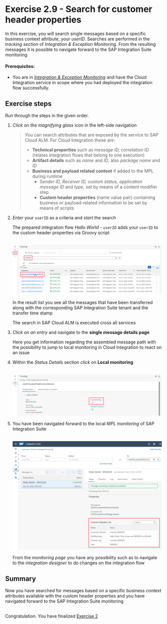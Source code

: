 # Exercise 2.9 - Search for customer header properties

In this exercise, you will search single messages based on a specific business context attribute, your *userID*. Searches are performed in the *tracking section* of *Integration & Exception Monitoring*. From the resulting messages it is possible to navigate forward to the SAP Integration Suite monitoring 

#### Prerequisites:

- You are in [*Integration & Exception Monitoring*](https://teched22-cloudalm-003.eu10.alm.cloud.sap/shell/run?sap-ui-app-id=com.sap.crun.imapp.ui#/Home) and have the Cloud Integration service in scope where you had deployed the integration flow successfully.

## Exercise steps

Run through the steps in the given order.

1. *Click* on the *magnifying glass* icon in the left-side navigation

    > You can search attributes that are exposed by the service to SAP Cloud ALM. For Cloud Integration these are:
    > - **Technical properties** such as *message ID, correlation ID* (relates integration flows that belong to one execution)
    > - **Artifact details** such as *name* and *ID*, also *package name* and *ID*
    > - **Business and payload related content** if added to the MPL during runtime
    >    - *Sender ID, Receiver ID, custom status, application message ID* and *type*, set by means of a content modifier step
    >    - **Custom header properties** (name value pair) containing business or payload-related information to be set by means of scripts
    >

2. *Enter* your `userID` as a criteria and *start* the search

    The prepared integration flow *Hallo World - `userID`* adds your `userID` to the custom header properties via Groovy script
        
    <br>![](/exercises/ex2/images/IMExceptTrackingMoveToDetails.png)

    In the result list you see all the messages that have been transferred along with the corresponding SAP Integration Suite tenant and the transfer time stamp 
    
    The search in SAP Cloud ALM is executed cross all services
       
3. *Click on an entry* and navigate to the **single message details page**
    
    Here you get information regarding the assembled message path with the possibility to jump to local monitoring in Cloud Integration to react on an issue

4. Within the *Status Details* section *click* on **Local monitoring**

    <br>![](/exercises/ex2/images/IMExceptTrackingMessageDetailsLocalMonitoring.png)

5. You have been navigated forward to the local *MPL monitoring* of SAP Integration Suite

    <br>![](/exercises/ex2/images/IMExceptTrackingMessageInMPL.png)

    From the *monitoring page* you have any possibility such as to navigate to the *integration designer* to do changes on the integration flow
    
## Summary

Now you have searched for messages based on a specific business context attributes available with the custom header properties and you have navigated forward to the SAP Integration Suite monitoring 

<br>Congratulation. You have finalized [Exercise 2](/exercises/ex2/ex25)
